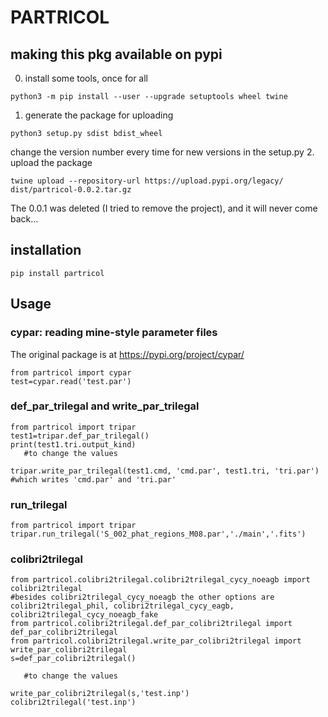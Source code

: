 # PARTRICOL

## making this pkg available on pypi
0. install some tools, once for all
```
python3 -m pip install --user --upgrade setuptools wheel twine
```
1. generate the package for uploading
```
python3 setup.py sdist bdist_wheel
```
change the version number every time for new versions in the setup.py
2. upload the package
```
twine upload --repository-url https://upload.pypi.org/legacy/ dist/partricol-0.0.2.tar.gz
```
The 0.0.1 was deleted (I tried to remove the project), and it will never come back...

## installation
```
pip install partricol
```

## Usage

### cypar: reading mine-style parameter files
The original package is at https://pypi.org/project/cypar/
```
from partricol import cypar
test=cypar.read('test.par')
```

### def_par_trilegal and write_par_trilegal
```
from partricol import tripar
test1=tripar.def_par_trilegal()
print(test1.tri.output_kind)
   #to change the values

tripar.write_par_trilegal(test1.cmd, 'cmd.par', test1.tri, 'tri.par') #which writes 'cmd.par' and 'tri.par'
```

### run_trilegal
```
from partricol import tripar
tripar.run_trilegal('S_002_phat_regions_M08.par','./main','.fits')
```

### colibri2trilegal
```
from partricol.colibri2trilegal.colibri2trilegal_cycy_noeagb import colibri2trilegal
#besides colibri2trilegal_cycy_noeagb the other options are colibri2trilegal_phil, colibri2trilegal_cycy_eagb, colibri2trilegal_cycy_noeagb_fake
from partricol.colibri2trilegal.def_par_colibri2trilegal import def_par_colibri2trilegal
from partricol.colibri2trilegal.write_par_colibri2trilegal import write_par_colibri2trilegal
s=def_par_colibri2trilegal()

   #to change the values

write_par_colibri2trilegal(s,'test.inp')
colibri2trilegal('test.inp')
```
